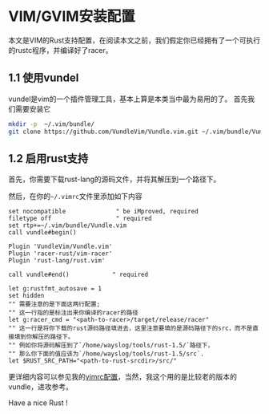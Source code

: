 # VIM/GVIM安装配置

本文是VIM的Rust支持配置，在阅读本文之前，我们假定你已经拥有了一个可执行的rustc程序，并编译好了racer。

## 1.1 使用vundel

vundel是vim的一个插件管理工具，基本上算是本类当中最为易用的了。
首先我们需要安装它

```bash
mkdir -p  ~/.vim/bundle/
git clone https://github.com/VundleVim/Vundle.vim.git ~/.vim/bundle/Vundle.vim
```
## 1.2 启用rust支持
首先，你需要下载rust-lang的源码文件，并将其解压到一个路径下。

然后，在你的`~/.vimrc`文件里添加如下内容

```vim
set nocompatible              " be iMproved, required
filetype off                  " required
set rtp+=~/.vim/bundle/Vundle.vim
call vundle#begin()

Plugin 'VundleVim/Vundle.vim'
Plugin 'racer-rust/vim-racer'
Plugin 'rust-lang/rust.vim'

call vundle#end()            " required

let g:rustfmt_autosave = 1
set hidden
"" 需要注意的是下面这两行配置;
"" 这一行指的是标注出来你编译的racer的路径
let g:racer_cmd = "<path-to-racer>/target/release/racer"
"" 这一行是将你下载的rust源码路径填进去，这里注意要填的是源码路径下的src，而不是直接填到你解压的路径下。
"" 例如你将源码解压到了`/home/wayslog/tools/rust-1.5/`路径下，
"" 那么你下面的值应该为`/home/wayslog/tools/rust-1.5/src`.
let $RUST_SRC_PATH="<path-to-rust-srcdir>/src/"

```

更详细内容可以参见我的[vimrc配置](https://github.com/wayslog/dotfiles/blob/master/_vimrc)，当然，我这个用的是比较老的版本的vundle，进攻参考。

Have a nice Rust !
